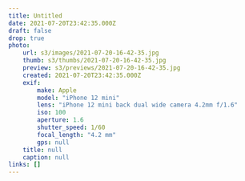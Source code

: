 ```yaml
---
title: Untitled
date: 2021-07-20T23:42:35.000Z
draft: false
drop: true
photo:
    url: s3/images/2021-07-20-16-42-35.jpg
    thumb: s3/thumbs/2021-07-20-16-42-35.jpg
    preview: s3/previews/2021-07-20-16-42-35.jpg
    created: 2021-07-20T23:42:35.000Z
    exif:
        make: Apple
        model: "iPhone 12 mini"
        lens: "iPhone 12 mini back dual wide camera 4.2mm f/1.6"
        iso: 100
        aperture: 1.6
        shutter_speed: 1/60
        focal_length: "4.2 mm"
        gps: null
    title: null
    caption: null
links: []
---
```

